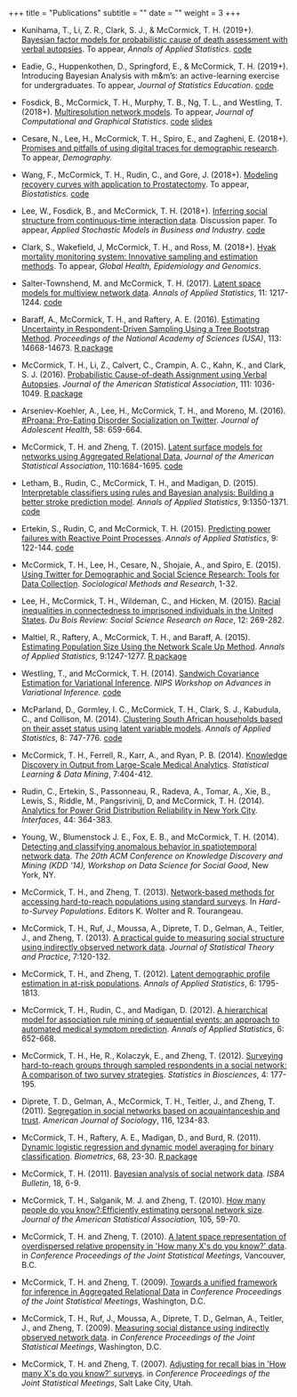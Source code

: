 +++
title = "Publications"
subtitle = ""
date = ""
weight = 3
+++

+ Kunihama, T., Li, Z. R., Clark, S. J., & McCormick, T. H. (2019+). [Bayesian factor models for probabilistic cause of death assessment with verbal autopsies](https://arxiv.org/abs/1803.01327). To appear, *Annals of Applied Statistics*. [code](https://github.com/kunihama/VA-code)

+ Eadie, G., Huppenkothen, D., Springford, E., & McCormick, T. H. (2019+). Introducing Bayesian Analysis with m&m’s: an active-learning exercise for undergraduates. To appear, *Journal of Statistics Education*. [code](https://github.com/gweneadie/BayesianMandMs)

+ Fosdick, B., McCormick, T. H., Murphy, T. B., Ng, T. L., and Westling, T. (2018+). [Multiresolution network models](http://arxiv.org/abs/1608.07618). To appear, *Journal of Computational and Graphical Statistics*. [code](https://github.com/tedwestling/multiresolution_networks) [slides](https://www.newton.ac.uk/files/seminar/20160726133014001-740146.pdf) 

+ Cesare, N., Lee, H., McCormick, T. H., Spiro, E., and Zagheni, E. (2018+). [Promises and pitfalls of using digital traces for demographic research](http://ssrn.com/abstract=2839585). To appear, *Demography.*
			  
+ Wang, F., McCormick, T. H., Rudin, C., and Gore, J. (2018+). [Modeling recovery curves with application to Prostatectomy](http://arxiv.org/abs/1504.06964). To appear, *Biostatistics.* [code](https://github.com/fultonwang/recovery_curve)
			  
+ Lee, W., Fosdick, B., and McCormick, T. H. (2018+). [Inferring social structure from continuous-time interaction data](http://arxiv.org/abs/1609.02629). Discussion paper. To appear, *Applied Stochastic Models in Business and Industry*. [code](https://github.com/wesleytlee/relational-event-networks)

+ Clark, S., Wakefield, J, McCormick, T. H., and Ross, M. (2018+). [Hyak mortality monitoring system: Innovative sampling and estimation methods](https://arxiv.org/abs/1504.02124). To appear, *Global Health, Epidemiology and Genomics*.	  

+ Salter-Townshend, M. and McCormick, T. H. (2017). [Latent space models for multiview network data](https://www.ncbi.nlm.nih.gov/pmc/articles/PMC5927604/). *Annals of Applied Statistics*, 11: 1217-1244.	[code](https://www.dropbox.com/s/94b3d8zj2jsxtji/supplement_monks5.pdf?dl=0)
		
+ Baraff, A., McCormick, T. H., and Raftery, A. E. (2016). [Estimating Uncertainty in Respondent-Driven Sampling Using a Tree Bootstrap Method](http://www.pnas.org/content/early/2016/12/06/1617258113.abstract). *Proceedings of the National Academy
of Sciences (USA)*, 113: 14668-14673. [R package](https://cran.r-project.org/web/packages/RDStreeboot/index.html)
		
+ McCormick, T. H., Li, Z., Calvert, C., Crampin, A. C., Kahn, K., and Clark, S. J. (2016). [Probabilistic Cause-of-death Assignment using Verbal Autopsies](https://www.ncbi.nlm.nih.gov/pmc/articles/PMC5154628/). *Journal of the American Statistical Association*, 111: 1036-1049. [R package](https://cran.r-project.org/web/packages/InSilicoVA/index.html)

+ Arseniev-Koehler, A., Lee, H., McCormick, T. H., and Moreno, M. (2016). [#Proana: Pro-Eating Disorder Socialization on Twitter](http://www.sciencedirect.com/science/article/pii/S1054139X16000598). *Journal of Adolescent Health*, 58: 659-664. 

+ McCormick, T. H. and Zheng, T. (2015).
		[Latent surface models for networks using Aggregated Relational Data](http://www.stat.washington.edu/~tylermc/pubs/mccormick_latentsurface.pdf), *Journal of the American Statistical Association*, 110:1684-1695. [code]( https://github.com/MengjiePan/BCMP) 
		
+ Letham, B., Rudin, C., McCormick, T. H., and Madigan, D. (2015). [Interpretable classifiers using rules and Bayesian
		analysis: Building a better stroke prediction model](http://arxiv.org/abs/1511.01644). *Annals of Applied Statistics*, 9:1350-1371. [code](http://projecteuclid.org/euclid.aoas/1446488742#supplemental)
  
+ Ertekin, S., Rudin, C, and McCormick, T. H. (2015). [Predicting power failures with Reactive Point Processes](https://arxiv.org/abs/1505.07661). *Annals of Applied Statistics*,  9: 122-144. [code](http://projecteuclid.org/euclid.aoas/1430226087#supplemental)

+ McCormick, T. H., Lee, H., Cesare, N., Shojaie, A., and Spiro, E. (2015). [Using Twitter for Demographic and Social Science Research: Tools for Data Collection](http://smr.sagepub.com/content/early/2015/10/08/0049124115605339.full.pdf+html). *Sociological Methods and Research*, 1-32.  
  
+ Lee, H., McCormick, T. H., Wildeman, C., and Hicken, M. (2015). [Racial inequalities in
connectedness to imprisoned individuals in the United States](http://journals.cambridge.org/action/displayAbstract?fromPage=online&aid=10036175&fileId=S1742058X15000065). *Du Bois Review: Social
Science Research on Race*, 12: 269-282. 

+ Maltiel, R., Raftery, A., McCormick, T. H., and Baraff, A. (2015). [Estimating Population Size Using the Network Scale Up Method](http://arxiv.org/abs/1306.0657). *Annals of Applied Statistics*, 9:1247-1277. [R package](http://cran.r-project.org/web/packages/NSUM/index.html)

+ Westling, T., and McCormick, T. H. (2014). [Sandwich Covariance Estimation for Variational
Inference](https://drive.google.com/file/d/0BwY-r_90KHY4N2M2NDZhQTNidGt6N21kLWdxaDFldUtZa1BZ/view). *NIPS Workshop on Advances in Variational Inference.* [code](https://github.com/tedwestling/variational_asymptotics)

+ McParland, D., Gormley, I. C., McCormick, T. H., Clark, S. J., Kabudula, C., and Collison, M. (2014). [Clustering South African households based on their asset status using latent variable models](http://arxiv.org/abs/1401.5343). *Annals of Applied Statistics*, 8: 747-776. [code](https://projecteuclid.org/euclid.aoas/1404229513#supplemental)

+ McCormick, T. H., Ferrell, R., Karr, A., and Ryan, P. B. (2014). [Knowledge Discovery in Output from Large-Scale Medical Analytics](https://onlinelibrary.wiley.com/doi/abs/10.1002/sam.11237). *Statistical Learning & Data Mining*, 7:404-412. 
  
+ Rudin, C., Ertekin, S., Passonneau, R., Radeva, A., Tomar, A., Xie, B., Lewis, S., Riddle, M., Pangsrivinij, D, and McCormick, T. H. (2014). [Analytics for Power Grid Distribution Reliability in New York City](http://pubsonline.informs.org/doi/pdf/10.1287/inte.2014.0748). *Interfaces*, 44: 364-383. 

+ Young, W., Blumenstock J. E., Fox, E. B., and McCormick, T. H. (2014). [Detecting and classifying anomalous behavior in spatiotemporal network data](https://pdfs.semanticscholar.org/9a1b/c3d8baf66c44f0ef98170308867a916e531d.pdf). *The 20th ACM Conference on Knowledge Discovery and Mining (KDD '14), Workshop on Data Science for Social Good*, New York, NY.

+ McCormick, T. H., and Zheng, T. (2013). [Network-based methods for accessing hard-to-reach populations using standard surveys](http://www.stat.washington.edu/~tylermc/chapter_23_final_figures.pdf).  In *Hard-to-Survey Populations*. Editors K. Wolter and R. Tourangeau. 
	
+ McCormick, T. H., Ruf, J., Moussa, A., Diprete, T. D., Gelman, A., Teitler, J., and Zheng, T. (2013). [A practical guide to measuring social structure using indirectly observed network data](https://www.tandfonline.com/doi/abs/10.1080/15598608.2013.756360). *Journal of Statistical Theory and Practice*, 7:120-132. 

+ McCormick, T. H., and Zheng, T. (2012). [Latent demographic profile estimation in at-risk populations](http://arxiv.org/pdf/1301.2473.pdf). *Annals of Applied Statistics*, 6: 1795-1813.
	
+ McCormick, T. H., Rudin, C., and Madigan, D. (2012). [A hierarchical model for association rule mining of sequential events: an approach to automated medical symptom prediction](http://academiccommons.columbia.edu/catalog/ac:173838). *Annals of Applied Statistics*, 6: 652-668.
	
+ McCormick, T. H., He, R., Kolaczyk, E., and Zheng, T.  (2012). [Surveying hard-to-reach groups through sampled respondents in a social network: A comparison of two survey strategies](https://link.springer.com/article/10.1007/s12561-012-9059-4). *Statistics in Biosciences*, 4: 177-195. 
	
+ Diprete, T. D., Gelman, A., McCormick, T. H., Teitler, J., and Zheng, T. (2011). [Segregation in social networks based on acquaintanceship and trust](https://www.ncbi.nlm.nih.gov/pubmed/21648251). *American Journal of Sociology*, 116, 1234-83.

+ McCormick, T. H., Raftery, A. E., Madigan, D., and Burd, R. (2011). [Dynamic logistic regression and dynamic model averaging for binary classification](https://www.ncbi.nlm.nih.gov/pubmed/21838812). *Biometrics*, 68, 23-30. [R package](https://cran.r-project.org/web/packages/dma/index.html)

+ McCormick, T. H. (2011). [Bayesian analysis of social network data](http://bayesian.org/sites/default/files/fm/bulletins/1112.pdf). *ISBA Bulletin*, 18, 6-9. 

+ McCormick, T. H., Salganik, M. J. and Zheng, T. (2010). [How many people do you know?:Efficiently estimating personal network size](https://www.ncbi.nlm.nih.gov/pmc/articles/PMC3666355/). *Journal of the American
Statistical Association,* 105, 59-70. 

+ McCormick, T. H. and Zheng, T. (2010). [A latent space representation of
overdispersed relative propensity in 'How many X's do you know?'
data](http://www.stat.washington.edu/~tylermc/pubs/mccormick_overdisp.pdf). in *Conference Proceedings of the Joint Statistical
Meetings*, Vancouver, B.C.

+ McCormick, T. H. and Zheng, T. (2009). [Towards a unified framework for inference
in Aggregated Relational Data](http://www.stat.washington.edu/~tylermc/pubs/mccormick_latent.pdf) in *Conference Proceedings of
the Joint Statistical Meetings*, Washington, D.C.

+ McCormick, T. H., Ruf, J., Moussa, A., Diprete, T. D., Gelman,
A., Teitler, J., and Zheng, T. (2009). [Measuring social distance using indirectly
observed network data](http://www.stat.washington.edu/~tylermc/pubs/mccormick_twomeasures). in *Conference Proceedings of the Joint
Statistical Meetings*, Washington, D.C. 

+ McCormick, T. H. and Zheng, T. (2007). [Adjusting for recall bias in 'How many X's do you
know?' surveys](http://www.stat.washington.edu/~tylermc/pubs/mccormick_recall.pdf). in *Conference Proceedings of the Joint
Statistical Meetings*, Salt Lake City, Utah. 




